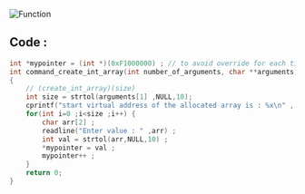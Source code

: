 ![Function](https://user-images.githubusercontent.com/99830416/202505203-b87f7d79-115d-4cdb-8830-a3da4514e8b9.png)
## Code : 
```c
int *mypointer = (int *)(0xF1000000) ; // to avoid override for each time you create new array
int command_create_int_array(int number_of_arguments, char **arguments)
{
	// (create_int_array)(size)
	int size = strtol(arguments[1] ,NULL,10);
	cprintf("start virtual address of the allocated array is : %x\n" , mypointer) ;
	for(int i=0 ;i<size ;i++) {
		char arr[2] ;
		readline("Enter value : " ,arr) ;
		int val = strtol(arr,NULL,10) ;
		*mypointer = val ;
		mypointer++ ;
	}
	return 0;
}
```

